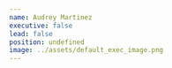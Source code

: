```yaml
---
name: Audrey Martinez
executive: false
lead: false
position: undefined
image: ../assets/default_exec_image.png
---
```

